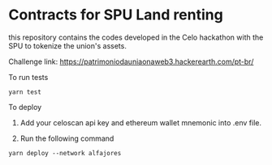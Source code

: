 # Contracts for SPU Land renting

this repository contains the codes developed in the Celo hackathon with the SPU to tokenize the union's assets.

Challenge link: https://patrimoniodauniaonaweb3.hackerearth.com/pt-br/

To run tests
```
yarn test
```

To deploy

1. Add your celoscan api key and ethereum wallet mnemonic into .env file.

2. Run the following command
```
yarn deploy --network alfajores
```

